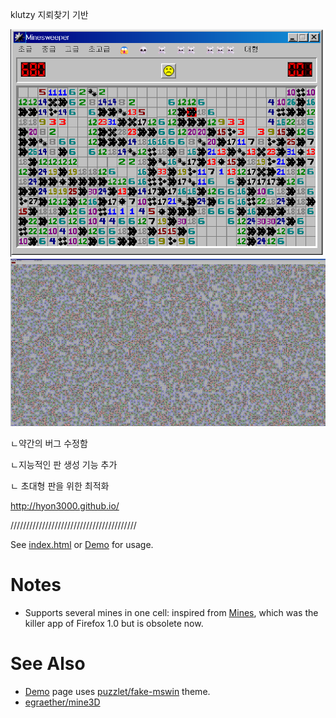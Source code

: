 klutzy 지뢰찾기 기반

<img src="/a1.png" alt="a">

<img src="/a2.png" alt="a">

ㄴ약간의 버그 수정함

ㄴ지능적인 판 생성 기능 추가

ㄴ 초대형 판을 위한 최적화

http://hyon3000.github.io/

////////////////////////////////////////

See [index.html](index.html) or [Demo][] for usage.

# Notes

* Supports several mines in one cell:
  inspired from [Mines](https://addons.mozilla.org/en-US/firefox/addon/mines/),
  which was the killer app of Firefox 1.0 but is obsolete now.

# See Also

* [Demo][] page uses
  [puzzlet/fake-mswin](http://github.com/puzzlet/fake-mswin/) theme.
* [egraether/mine3D](https://github.com/egraether/mine3D)

[Demo]: http://hyon3000.github.io/
